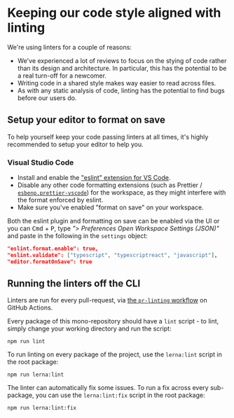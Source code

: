 # Keeping our code style aligned with linting

We're using linters for a couple of reasons:
- We've experienced a lot of reviews to focus on the stying of code rather than its design and architecture. In particular, this has the potential to be a real turn-off for a newcomer.
- Writing code in a shared style makes way easier to read across files.
- As with any static analysis of code, linting has the potential to find bugs before our users do.

## Setup your editor to format on save

To help yourself keep your code passing linters at all times, it's highly recommended to setup your editor to help you.

### Visual Studio Code

- Install and enable the ["eslint" extension for VS Code](https://marketplace.visualstudio.com/items?itemName=dbaeumer.vscode-eslint).
- Disable any other code formatting extensions (such as Prettier / [`esbenp.prettier-vscode`](https://marketplace.visualstudio.com/items?itemName=esbenp.prettier-vscode)) for the workspace, as they might interfere with the format enforced by eslint.
- Make sure you've enabled "format on save" on your workspace.

Both the eslint plugin and formatting on save can be enabled via the UI or you can <kbd>Cmd</kbd> + <kbd>P</kbd>, type *"> Preferences Open Workspace Settings (JSON)"* and paste in the following in the `settings` object:

```json
"eslint.format.enable": true,
"eslint.validate": ["typescript", "typescriptreact", "javascript"],
"editor.formatOnSave": true
```

## Running the linters off the CLI

Linters are run for every pull-request, via [the `pr-linting` workflow](../.github/workflows/pr-linting.yml) on GitHub Actions.

Every package of this mono-repository should have a `lint` script - to lint, simply change your working directory and run the script:

```
npm run lint
```

To run linting on every package of the project, use the `lerna:lint` script in the root package:

```
npm run lerna:lint
```

The linter can automatically fix some issues. To run a fix across every sub-package, you can use the `lerna:lint:fix` script in the root package:

```
npm run lerna:lint:fix
```
